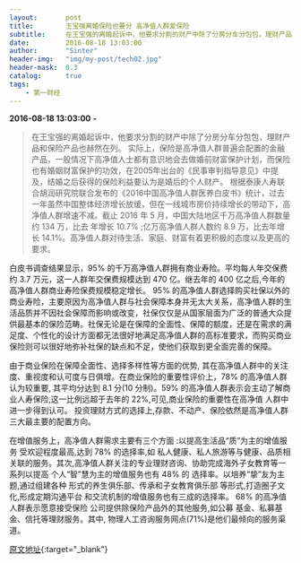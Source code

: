 ```yaml
---
layout:       post
title:        王宝强离婚保险也要分 高净值人群爱保险 
subtitle:     在王宝强的离婚起诉中，他要求分割的财产中除了分房分车分包包，理财产品和保险产品也赫然在列。
date:         2016-08-18 13:03:00
author:       "Sinter"
header-img:   "img/my-post/tech02.jpg"
header-mask:  0.3
catalog:      true
tags:
    - 第一财经
---
```


**2016-08-18 13:03:00**  **-**

> 在王宝强的离婚起诉中，他要求分割的财产中除了分房分车分包包，理财产品和保险产品也赫然在列。
实际上，保险是高净值人群普遍会配置的金融产品，一般情况下高净值人士都有意识地会去做婚前财富保护计划，而保险也有婚姻财富保护的功效，在2005年出台的《民事审判指导意见》中提及，结婚之后获得的保险利益要认为是婚后的个人财产。
根据泰康人寿联合胡润研究院联合发布的《2016中国高净值人群医养白皮书》统计，过去一年虽然中国整体经济增长放缓，但在一线城市房价持续增长的带动下，高净值人群增速不减。截止 2016 年 5 月，中国大陆地区千万高净值人群数量约 134 万，比去 年增长 10.7% ;亿万高净值人群人数约 8.9 万，比去年增长 14.1%。高净值人群对待生活、家庭、财富有着更积极的态度以及更高的要求。

白皮书调查结果显示，95% 的千万高净值人群拥有商业寿险。平均每人年交保费约 3.7 万元，这一人群年交保费规模达到 470 亿。继去年的 400 亿之后,今年的高净值人群商业寿险保费规模稳定增长。
95% 的高净值人群选择购买社保以外的商业寿险，主要原因为高净值人群与社会保障本身并无太大关系，高净值人群的生活品质并不因社会保障而影响或改变，社保仅仅是从国家层面为广泛的普通大众提供最基本的保险范畴。社保无论是在保障的全面性、保障的额度，还是在需求的满足度、个性化的设计方面都无法很好地满足高净值人群的高标准要求，而购买商业保险则可以很好地弥补社保的缺点和不足，使他们获取到更全面完善的保障。

由于商业保险在保障全面性、选择多样性等方面的优势, 其在高净值人群中的关注度、重视度和认可度与日俱增。在商业保险的重要性评价上，78% 的高净值人群认为较重要, 其平均分达到 8.1 分(10 分制)。59% 的高净值人群表示会主动了解商业人寿保险,这一比例远超于去年的 22%,可见,商业保险的重要性在高净值 人群中进一步得到认可。
投资理财方式的选择上,存款、不动产、保险依然是高净值人群三大最主要的配置方向。

在增值服务上，高净值人群需求主要有三个方面 :以提高生活品“质”为主的增值服务 受欢迎程度最高,达到 78% 的选择率,如 私人健康、私人旅游等与健康、品质相关联的服务。其次,高净值人群关注的专业理财咨询、协助完成海外子女教育等一系列以提高 个人“智”慧为主的增值服务也有 48% 的 选择率。以培养“挚”友为主题,通过组建各种 形式的养生俱乐部、传承和子女教育俱乐部 等形式,打造圈子文化,形成定期沟通平台 和交流机制的增值服务也有三成的选择率。
68% 的高净值人群表示愿意接受保险 公司提供除保险产品外的其他服务,如公募 基金、私募基金、信托等理财服务。其中, 物理人工咨询服务网点(71%)是他们最倾向的服务渠道。


[原文地址](http://www.yicai.com/news/5065594.html){:target="_blank"}


